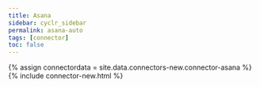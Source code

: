 ```yaml
---
title: Asana
sidebar: cyclr_sidebar
permalink: asana-auto
tags: [connector]
toc: false
---
```

{% assign connectordata = site.data.connectors-new.connector-asana %}
{% include connector-new.html %}	
